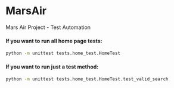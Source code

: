 # MarsAir
Mars Air Project - Test Automation

#### If you want to run all home page tests: 
```sh
python -m unittest tests.home_test.HomeTest
```

#### If you want to run just a test method: 
```sh
python -m unittest tests.home_test.HomeTest.test_valid_search
```
